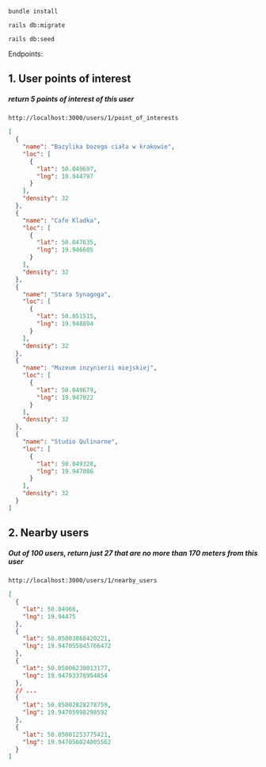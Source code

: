 ```
bundle install
```

```
rails db:migrate
```

```
rails db:seed
```

Endpoints:

## 1. User points of interest

##### return 5 points of interest of this user
`http://localhost:3000/users/1/point_of_interests`

```json
[
  {
    "name": "Bazylika bozego ciała w krakowie",
    "loc": [
      {
        "lat": 50.049697,
        "lng": 19.944797
      }
    ],
    "density": 32
  },
  {
    "name": "Cafe Kladka",
    "loc": [
      {
        "lat": 50.047635,
        "lng": 19.946605
      }
    ],
    "density": 32
  },
  {
    "name": "Stara Synagoga",
    "loc": [
      {
        "lat": 50.051515,
        "lng": 19.948894
      }
    ],
    "density": 32
  },
  {
    "name": "Muzeum inzynierii miejskiej",
    "loc": [
      {
        "lat": 50.049679,
        "lng": 19.947022
      }
    ],
    "density": 32
  },
  {
    "name": "Studio Qulinarne",
    "loc": [
      {
        "lat": 50.049328,
        "lng": 19.947086
      }
    ],
    "density": 32
  }
]
```


## 2. Nearby users

##### Out of 100 users, return just 27 that are no more than 170 meters from this user
`http://localhost:3000/users/1/nearby_users`

```json
[
  {
    "lat": 50.04966,
    "lng": 19.94475
  },
  {
    "lat": 50.05003868420221,
    "lng": 19.947055045766472
  },
  {
    "lat": 50.05006230013177,
    "lng": 19.94703378954854
  },
  // ...
  {
    "lat": 50.05002828278759,
    "lng": 19.94705998298592
  },
  {
    "lat": 50.05001253775421,
    "lng": 19.947056024005562
  }
]
```
